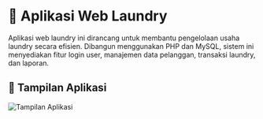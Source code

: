 # 🧺 Aplikasi Web Laundry

Aplikasi web laundry ini dirancang untuk membantu pengelolaan usaha laundry secara efisien. Dibangun menggunakan PHP dan MySQL, sistem ini menyediakan fitur login user, manajemen data pelanggan, transaksi laundry, dan laporan.

## 📸 Tampilan Aplikasi

![Tampilan Aplikasi](laundry/assets/image.png)
